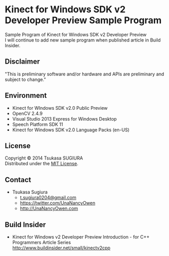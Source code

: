 ﻿Kinect for Windows SDK v2 Developer Preview Sample Program
==========================================================

Sample Program of Kinect for Windows SDK v2 Developer Preview  
I will continue to add new sample program when published article in Build Insider.


Disclaimer
----------
"This is preliminary software and/or hardware and APIs are preliminary and subject to change."


Environment
-----------
* Kinect for WIndows SDK v2.0 Public Preview
* OpenCV 2.4.9
* Visual Studio 2013 Express for Windows Desktop
* Speech Platform SDK 11
* Kinect for Windows SDK v2.0 Language Packs (en-US)


License
-------
Copyright &copy; 2014 Tsukasa SUGIURA  
Distributed under the [MIT License](http://www.opensource.org/licenses/mit-license.php "MIT License | Open Source Initiative").


Contact
-------
* Tsukasa Sugiura
    * <t.sugiura0204@gmail.com>
    * <https://twitter.com/UnaNancyOwen>
    * <http://UnaNancyOwen.com>


Build Insider
-------------
* Kinect for Windows v2 Developer Preview Introduction - for C++ Programmers Article Series
  <http://www.buildinsider.net/small/kinectv2cpp>